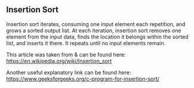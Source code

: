 Insertion Sort
----

Insertion sort iterates, consuming one input element each repetition, and grows a sorted output list. At each iteration, insertion sort removes one element from the input data, finds the location it belongs within the sorted list, and inserts it there. It repeats until no input elements remain.

This article was taken from & can be found here: https://en.wikipedia.org/wiki/Insertion_sort

Another useful explanatory link can be found here: https://www.geeksforgeeks.org/c-program-for-insertion-sort/
